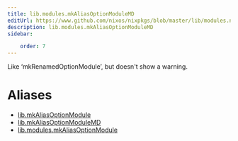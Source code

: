 ```yaml
---
title: lib.modules.mkAliasOptionModuleMD
editUrl: https://www.github.com/nixos/nixpkgs/blob/master/lib/modules.nix#L1250C25
description: lib.modules.mkAliasOptionModuleMD
sidebar:

    order: 7
---
```


Like ‘mkRenamedOptionModule’, but doesn't show a warning.


# Aliases

- [lib.mkAliasOptionModule](./reference/lib/lib-mkAliasOptionModule)
- [lib.mkAliasOptionModuleMD](./reference/lib/lib-mkAliasOptionModuleMD)
- [lib.modules.mkAliasOptionModule](./reference/lib/modules/lib-modules-mkAliasOptionModule)


